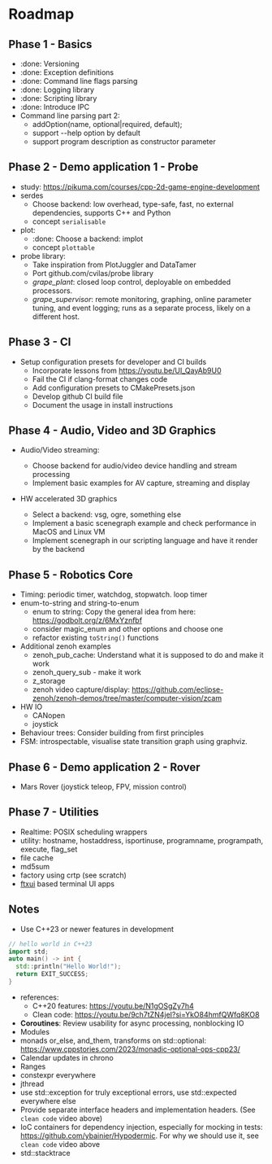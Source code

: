 # Roadmap

## Phase 1 - Basics

- :done: Versioning
- :done: Exception definitions
- :done: Command line flags parsing
- :done: Logging library
- :done: Scripting library
- :done: Introduce IPC
- Command line parsing part 2:
  - addOption(name, optional|required, default);
  - support --help option by default
  - support program description as constructor parameter

## Phase 2 - Demo application 1 - Probe

- study: https://pikuma.com/courses/cpp-2d-game-engine-development
- serdes
  - Choose backend: low overhead, type-safe, fast, no external dependencies, supports C++ and Python
  - concept `serialisable`
- plot:
  - :done: Choose a backend: implot
  - concept `plottable`
- probe library:
  - Take inspiration from PlotJuggler and DataTamer
  - Port github.com/cvilas/probe library
  - *grape_plant*: closed loop control, deployable on embedded processors.
  - *grape_supervisor*: remote monitoring, graphing, online parameter tuning, and event logging; runs as a separate process, likely on a different host.

## Phase 3 - CI

- Setup configuration presets for developer and CI builds
  - Incorporate lessons from https://youtu.be/UI_QayAb9U0
  - Fail the CI if clang-format changes code
  - Add configuration presets to CMakePresets.json
  - Develop github CI build file
  - Document the usage in install instructions

## Phase 4 - Audio, Video and 3D Graphics

- Audio/Video streaming:
  - Choose backend for audio/video device handling and stream processing
  - Implement basic examples for AV capture, streaming and display

- HW accelerated 3D graphics
  - Select a backend: vsg, ogre, something else
  - Implement a basic scenegraph example and check performance in MacOS and Linux VM
  - Implement scenegraph in our scripting language and have it render by the backend

## Phase 5 - Robotics Core

- Timing: periodic timer, watchdog, stopwatch. loop timer
- enum-to-string and string-to-enum
  - enum to string: Copy the general idea from here: <https://godbolt.org/z/6MxYznfbf>
  - consider magic_enum and other options and choose one
  - refactor existing `toString()` functions
- Additional zenoh examples
  - zenoh_pub_cache: Understand what it is supposed to do and make it work
  - zenoh_query_sub - make it work
  - z_storage
  - zenoh video capture/display: https://github.com/eclipse-zenoh/zenoh-demos/tree/master/computer-vision/zcam
- HW IO
  - CANopen
  - joystick
- Behaviour trees: Consider building from first principles
- FSM: introspectable, visualise state transition graph using graphviz.

## Phase 6 - Demo application 2 - Rover

- Mars Rover (joystick teleop, FPV, mission control)

## Phase 7 - Utilities

- Realtime: POSIX scheduling wrappers
- utility: hostname, hostaddress, isportinuse, programname, programpath, execute, flag_set
- file cache
- md5sum
- factory using crtp (see scratch)
- [ftxui](https://github.com/ArthurSonzogni/FTXUI) based terminal UI apps

## Notes

- Use C++23 or newer features in development

```c++
// hello world in C++23
import std;
auto main() -> int {
  std::println("Hello World!");
  return EXIT_SUCCESS;
}
```

- references:
  - C++20 features: <https://youtu.be/N1gOSgZy7h4>
  - Clean code: <https://youtu.be/9ch7tZN4jeI?si=YkO84hmfQWfq8KO8>
- **Coroutines**: Review usability for async processing, nonblocking IO
- Modules
- monads or_else, and_them, transforms on std::optional: <https://www.cppstories.com/2023/monadic-optional-ops-cpp23/>
- Calendar updates in chrono
- Ranges
- constexpr everywhere
- jthread
- use std::exception for truly exceptional errors, use std::expected everywhere else
- Provide separate interface headers and implementation headers. (See `clean code` video above)
- IoC containers for dependency injection, especially for mocking in tests: <https://github.com/ybainier/Hypodermic>. For why we should use it, see `clean code` video above
- std::stacktrace
